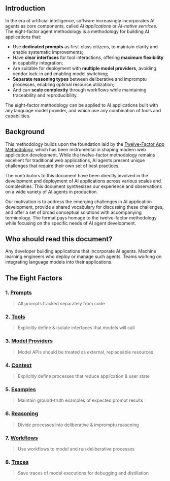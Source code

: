 ## Introduction

In the era of artificial intelligence, software increasingly incorporates AI agents as core components, called *AI applications* or *AI-native services*. The eight-factor agent methodology is a methodology for building AI applications that:

* Use **dedicated prompts** as first-class citizens, to maintain clarity and enable systematic improvements;
* Have **clear interfaces** for tool interactions, offering **maximum flexibility** in capability integration;
* Are suitable for deployment with **multiple model providers**, avoiding vendor lock-in and enabling model switching;
* **Separate reasoning types** between deliberative and impromptu processes, enabling optimal resource utilization;
* And can **scale complexity** through workflows while maintaining traceability and reproducibility.

The eight-factor methodology can be applied to AI applications built with any language model provider, and which use any combination of tools and capabilities.

## Background

This methodology builds upon the foundation laid by the [Twelve-Factor App Methodology](https://12factor.net), which has been instrumental in shaping modern web application development. While the twelve-factor methodology remains excellent for traditional web applications, AI agents present unique challenges that require their own set of best practices.

The contributors to this document have been directly involved in the development and deployment of AI applications across various scales and complexities. This document synthesizes our experience and observations on a wide variety of AI agents in production.

Our motivation is to address the emerging challenges in AI application development, provide a shared vocabulary for discussing these challenges, and offer a set of broad conceptual solutions with accompanying terminology. The format pays homage to the twelve-factor methodology while focusing on the specific needs of AI agent development.

## Who should read this document?

Any developer building applications that incorporate AI agents. Machine learning engineers who deploy or manage such agents. Teams working on integrating language models into their applications.

## The Eight Factors

### 1. [Prompts](/prompts)
> All prompts tracked separately from code

### 2. [Tools](/tools)
> Explicitly define & isolate interfaces that models will call

### 3. [Model Providers](/model-providers)
> Model APIs should be treated as external, replaceable resources

### 4. [Context](/context)
> Explicitly define processes that reduce application & user state

### 5. [Examples](/examples)
> Maintain ground-truth examples of expected prompt results

### 6. [Reasoning](/reasoning)
> Divide processes into deliberative & impromptu reasoning

### 7. [Workflows](/workflows)
> Use workflows to model and run deliberative processes

### 8. [Traces](/traces)
> Save traces of model executions for debugging and distillation
